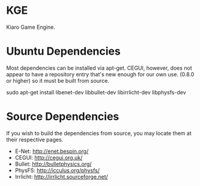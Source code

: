 KGE
===

Kiaro Game Engine.

Ubuntu Dependencies
===

Most dependencies can be installed via apt-get. CEGUI, however, does not appear to have a repository entry that's new
enough for our own use. (0.8.0 or higher) so it must be built from source.

sudo apt-get install libenet-dev libbullet-dev libirrlicht-dev libphysfs-dev

Source Dependencies
====

If you wish to build the dependencies from source, you may locate them at their respective pages.

  * E-Net: http://enet.bespin.org/
  * CEGUI: http://cegui.org.uk/
  * Bullet: http://bulletphysics.org/
  * PhysFS: http://icculus.org/physfs/
  * Irrlicht: http://irrlicht.sourceforge.net/
